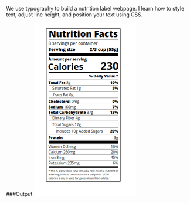 We use typography to build a nutrition label webpage. I learn how to style text, adjust line height, and position your text using CSS.

###Output
![NutritionLabel!](images/nutrition-label.png)